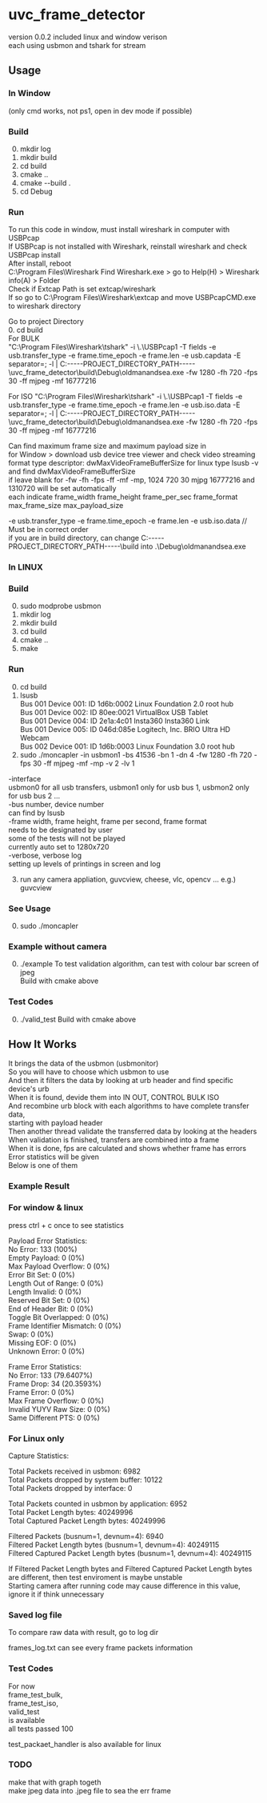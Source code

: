 # uvc_frame_detector

version 0.0.2
included linux and window verison  
each using usbmon and tshark for stream  

## Usage


### In Window  
(only cmd works, not ps1, open in dev mode if possible)
### Build
0. mkdir log
1. mkdir build
2. cd build
3. cmake ..
4. cmake --build .
5. cd Debug

### Run  
To run this code in window, must install wireshark in computer with USBPcap  
If USBPcap is not installed with Wireshark, reinstall wireshark and check USBPcap install  
After install, reboot  
C:\Program Files\Wireshark
Find Wireshark.exe > go to Help(H) > Wireshark info(A) > Folder  
Check if Extcap Path is set extcap/wireshark  
If so go to C:\Program Files\Wireshark\extcap and move USBPcapCMD.exe to wireshark directory  
  
Go to project Directory  
0. cd build  
For BULK  
"C:\Program Files\Wireshark\tshark" -i \\.\USBPcap1 -T fields -e usb.transfer_type -e frame.time_epoch -e frame.len -e usb.capdata -E separator=; -l | C:\-----PROJECT_DIRECTORY_PATH-----\uvc_frame_detector\build\Debug\oldmanandsea.exe -fw 1280 -fh 720 -fps 30 -ff mjpeg -mf 16777216

For ISO
"C:\Program Files\Wireshark\tshark" -i \\.\USBPcap1 -T fields -e usb.transfer_type -e frame.time_epoch -e frame.len -e usb.iso.data -E separator=; -l | C:\-----PROJECT_DIRECTORY_PATH-----\uvc_frame_detector\build\Debug\oldmanandsea.exe -fw 1280 -fh 720 -fps 30 -ff mjpeg -mf 16777216

Can find maximum frame size and maximum payload size in  
for Window > download usb device tree viewer and check video streaming format type descriptor: dwMaxVideoFrameBufferSize
for linux type lsusb -v and find dwMaxVideoFrameBufferSize  
if leave blank for -fw -fh -fps -ff -mf -mp, 1024 720 30 mjpg 16777216 and 1310720 will be set automatically  
each indicate frame_width frame_height frame_per_sec frame_format max_frame_size max_payload_size  

-e usb.transfer_type -e frame.time_epoch -e frame.len -e usb.iso.data // Must be in correct order  
if you are in build directory, can change C:\-----PROJECT_DIRECTORY_PATH-----\build into .\Debug\oldmanandsea.exe  



### In LINUX

### Build
0. sudo modprobe usbmon
1. mkdir log
2. mkdir build
3. cd build
4. cmake ..
5. make

### Run 
0. cd build
1. lsusb <br/>
Bus 001 Device 001: ID 1d6b:0002 Linux Foundation 2.0 root hub <br/>
Bus 001 Device 002: ID 80ee:0021 VirtualBox USB Tablet <br/>
Bus 001 Device 004: ID 2e1a:4c01 Insta360 Insta360 Link <br/>
Bus 001 Device 005: ID 046d:085e Logitech, Inc. BRIO Ultra HD Webcam <br/>
Bus 002 Device 001: ID 1d6b:0003 Linux Foundation 3.0 root hub <br/>
2. sudo ./moncapler -in usbmon1 -bs 41536 -bn 1 -dn 4 -fw 1280 -fh 720 -fps 30 -ff mjpeg -mf -mp -v 2 -lv 1 <br/>

-interface <br/>
usbmon0 for all usb transfers, usbmon1 only for usb bus 1, usbmon2 only for usb bus 2 ...<br/>
-bus number, device number <br/>
can find by lsusb <br/>
-frame width, frame height, frame per second, frame format <br/>
needs to be designated by user <br/>
some of the tests will not be played <br/>
currently auto set to 1280x720 <br/>
-verbose, verbose log<br/>
setting up levels of printings in screen and log 

3. run any camera appliation, guvcview, cheese, vlc, opencv ... e.g.) guvcview

### See Usage
0. sudo ./moncapler

### Example without camera
0. ./example
To test validation algorithm, can test with colour bar screen of jpeg<br/>
Build with cmake above<br/>

### Test Codes
0. ./valid_test
Build with cmake above<br/>


## How It Works

It brings the data of the usbmon (usbmonitor)<br/>
So you will have to choose which usbmon to use<br/>
And then it filters the data by looking at urb header and find specific device's urb<br/>
When it is found, devide them into IN OUT, CONTROL BULK ISO<br/>
And recombine urb block with each algorithms to have complete transfer data,<br/>
starting with payload header<br/>
Then another thread validate the transferred data by looking at the headers<br/>
When validation is finished, transfers are combined into a frame<br/>
When it is done, fps are calculated and shows whether frame has errors<br/>
Error statistics will be given<br/>
Below is one of them <br/>

### Example Result

### For window & linux

press ctrl + c once to see statistics  

Payload Error Statistics:  
No Error: 133 (100%)  
Empty Payload: 0 (0%)  
Max Payload Overflow: 0 (0%)  
Error Bit Set: 0 (0%)  
Length Out of Range: 0 (0%)  
Length Invalid: 0 (0%)  
Reserved Bit Set: 0 (0%)  
End of Header Bit: 0 (0%)  
Toggle Bit Overlapped: 0 (0%)  
Frame Identifier Mismatch: 0 (0%)    
Swap: 0 (0%)  
Missing EOF: 0 (0%)  
Unknown Error: 0 (0%)  
  
Frame Error Statistics:  
No Error: 133 (79.6407%)  
Frame Drop: 34 (20.3593%)  
Frame Error: 0 (0%)  
Max Frame Overflow: 0 (0%)  
Invalid YUYV Raw Size: 0 (0%)  
Same Different PTS: 0 (0%)  


### For Linux only

Capture Statistics:<br/>
  
Total Packets received in usbmon: 6982<br/>
Total Packets dropped by system buffer: 10122<br/>
Total Packets dropped by interface: 0<br/>
  
    
Total Packets counted in usbmon by application: 6952<br/>
Total Packet Length bytes: 40249996<br/>
Total Captured Packet Length bytes: 40249996<br/>
  
  
Filtered Packets (busnum=1, devnum=4): 6940<br/>
Filtered Packet Length bytes (busnum=1, devnum=4): 40249115<br/>
Filtered Captured Packet Length bytes (busnum=1, devnum=4): 40249115<br/>
  
  
If Filtered Packet Length bytes and Filtered Captured Packet Length bytes are different, then test enviroment is maybe unstable <br/>
Starting camera after running code may cause difference in this value, ignore it if think unnecessary <br/>
  
### Saved log file
To compare raw data with result, go to log dir<br/>

frames_log.txt can see every frame packets information  

### Test Codes
For now  
frame_test_bulk,  
frame_test_iso,  
valid_test  
is available  
all tests passed 100  

test_packaet_handler is also available for linux  


### TODO
make that with graph togeth <br/>
make jpeg data into .jpeg file to sea the err frame <br/>
